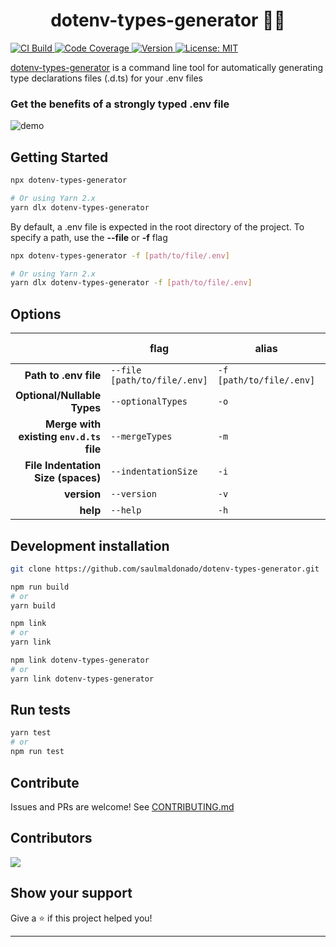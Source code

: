<h1 align="center">dotenv-types-generator 👨‍💻</h1>
<p>
  <a href="https://github.com/saulmaldonado/dotenv-types-generator" target="_blank">
    <img alt="CI Build" src="https://img.shields.io/github/workflow/status/saulmaldonado/dotenv-types-generator/CI" />
  </a>
  <a href='https://codecov.io/gh/saulmaldonado/dotenv-types-generator' target='_blank'>
    <img alt="Code Coverage" src="https://img.shields.io/codecov/c/github/saulmaldonado/dotenv-types-generator" />
  </a>
  <a href='https://www.npmjs.com/package/dotenv-types-generator' target='_blank'>
    <img alt="Version" src="https://img.shields.io/npm/v/dotenv-types-generator" />
  </a>
  <a href="https://github.com/saulmaldonado/dotenv-types-generator/blob/master/LICENSE" target="_blank">
    <img alt="License: MIT" src="https://img.shields.io/badge/License-MIT-yellow.svg" />
  </a>
</p>

[dotenv-types-generator](https://github.com/saulmaldonado/dotenv-types-generator) is a command line tool for automatically generating type declarations files (.d.ts) for your .env files

### Get the benefits of a strongly typed .env file

![demo](https://i.imgur.com/wrIZMUi.gif)

## Getting Started

```sh
npx dotenv-types-generator

# Or using Yarn 2.x
yarn dlx dotenv-types-generator
```

By default, a .env file is expected in the root directory of the project. To specify a path, use the **--file** or **-f** flag

```sh
npx dotenv-types-generator -f [path/to/file/.env]

# Or using Yarn 2.x
yarn dlx dotenv-types-generator -f [path/to/file/.env]
```

## Options

|                                         | flag                         | alias                    | default value |
| --------------------------------------: | ---------------------------- | ------------------------ | ------------- |
|                   **Path to .env file** | `--file [path/to/file/.env]` | `-f [path/to/file/.env]` | `./.env`      |
|             **Optional/Nullable Types** | `--optionalTypes`            | `-o`                     | `false`       |
| **Merge with existing `env.d.ts` file** | `--mergeTypes`               | `-m`                     | `false`       |
|      **File Indentation Size (spaces)** | `--indentationSize`          | `-i`                     | `2`           |
|                             **version** | `--version`                  | `-v`                     |               |
|                                **help** | `--help`                     | `-h`                     |               |

## Development installation

```sh
git clone https://github.com/saulmaldonado/dotenv-types-generator.git

npm run build
# or
yarn build

npm link
# or
yarn link

npm link dotenv-types-generator
# or
yarn link dotenv-types-generator
```

## Run tests

```sh
yarn test
# or
npm run test
```

## Contribute

Issues and PRs are welcome!
See [CONTRIBUTING.md](https://github.com/saulmaldonado/dotenv-types-generator/blob/master/CONTRIBUTING.md)

## Contributors

<a href="https://github.com/saulmaldonado/dotenv-types-generator/graphs/contributors">
  <img src="https://contributors-img.web.app/image?repo=saulmaldonado/dotenv-types-generator" />
</a>

## Show your support

Give a ⭐️ if this project helped you!

---
